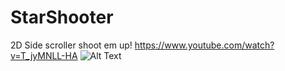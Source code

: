 # StarShooter
2D Side scroller shoot em up! https://www.youtube.com/watch?v=T_jyMNLL-HA
![Alt Text](https://codeforfood.io/static/media/star-shooter-best.39c48ec0.gif)

